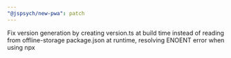 ```yaml
---
"@jspsych/new-pwa": patch
---
```


Fix version generation by creating version.ts at build time instead of reading from offline-storage package.json at runtime, resolving ENOENT error when using npx
